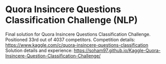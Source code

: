 # Quora Insincere Questions Classification Challenge (NLP)

Final solution for Quora Insincere Questions Classification Challenge. Positioned 33rd out of 4037 competitors. Competition details: https://www.kaggle.com/c/quora-insincere-questions-classification <br>
Solution details and experience: https://soham97.github.io/Kaggle-Quora-Insincere-Question-Classification-Challenge/
